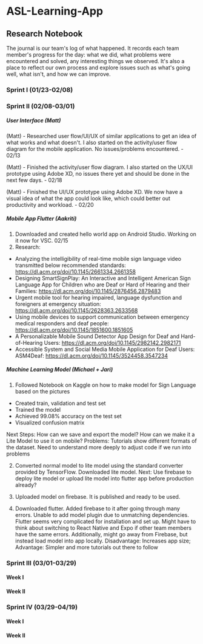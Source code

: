# ASL-Learning-App

## Research Notebook

The journal is our team's log of what happened. It records each team member's progress for the day: what we did, what problems were encountered and solved, any interesting things we observed. It's also a place to reflect our own process and explore issues such as what's going well, what isn't, and how we can improve.

### Sprint I (01/23-02/08)

### Sprint II (02/08-03/01)

##### User Interface (Matt)

(Matt) - Researched user flow/UI/UX of similar applications to get an idea of what works and what doesn't. I also started on the activity/user flow diagram for the mobile application. No issues/problems encountered. - 02/13

(Matt) - Finished the activity/user flow diagram. I also started on the UX/UI prototype using Adobe XD, no issues there yet and should be done in the next few days. - 02/18

(Matt) - Finished the UI/UX prototype using Adobe XD. We now have a visual idea of what the app could look like, which could better out productivity and workload. - 02/20

##### Mobile App Flutter (Aakriti)
1. Downloaded and created hello world app on Android Studio. Working on it now for VSC. 02/15
2. Research:
 - Analyzing the intelligibility of real-time mobile sign language video transmitted below recommended standards: https://dl.acm.org/doi/10.1145/2661334.2661358
 - Designing SmartSignPlay: An Interactive and Intelligent American Sign Language App for Children who are Deaf or Hard of Hearing and their Families: https://dl.acm.org/doi/10.1145/2876456.2879483
 - Urgent mobile tool for hearing impaired, language dysfunction and foreigners at emergency situation: https://dl.acm.org/doi/10.1145/2628363.2633568
 - Using mobile devices to support communication between emergency medical responders and deaf people: https://dl.acm.org/doi/10.1145/1851600.1851605
 - A Personalizable Mobile Sound Detector App Design for Deaf and Hard-of-Hearing Users: https://dl.acm.org/doi/10.1145/2982142.2982171
 - Accessible System and Social Media Mobile Application for Deaf Users: ASM4Deaf: https://dl.acm.org/doi/10.1145/3524458.3547234

##### Machine Learning Model (Michael + Jari)
1. Followed Notebook on Kaggle on how to make model for Sign Language based on the pictures
 - Created train, validation and test set
 - Trained the model
 - Achieved 99.08% accuracy on the test set
 - Visualized confusion matrix

Next Steps: How can we save and export the model? How can we make it a Lite Model to use it on mobile?
Problems: Tutorials show different formats of the dataset. Need to understand more deeply to adjust code if we run into problems

2. Converted normal model to lite model using the standard converter provided by TensorFlow. Downloaded lite model.
Next: Use firebase to deploy lite model or upload lite model into flutter app before production already?

3. Uploaded model on firebase. It is published and ready to be used. 

4. Downloaded flutter. Added firebase to it after going through many errors. Unable to add model plugin due to unmatching dependencies. Flutter seems very complicated for installation and set up. Might have to think about switching to React Native and Expo if other team members have the same errors. Additionally, might go away from Firebase, but instead load model into app locally. Disadvantage: Increases app size; Advantage: Simpler and more tutorials out there to follow

### Sprint III (03/01-03/29)

#### Week I 

#### Week II

### Sprint IV (03/29-04/19)

#### Week I 

#### Week II
